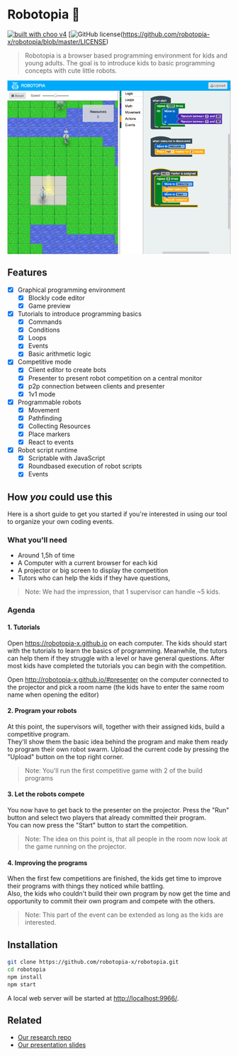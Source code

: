 # Robotopia :robot:

[![built with choo v4](https://img.shields.io/badge/built%20with%20choo-v4-ffc3e4.svg?style=flat-square)](https://github.com/yoshuawuyts/choo)
[![GitHub license](https://img.shields.io/github/license/mashape/apistatus.svg)(https://github.com/robotopia-x/robotopia/blob/master/LICENSE)

> Robotopia is a browser based programming environment for kids and young adults. The goal is to introduce kids to basic programming concepts with cute little robots.

<p align="center">
  <img src="./assets/img/screenshot.png" align="center" alt="Robotopia Editor"/>
</p>

## Features

- [x] Graphical programming environment
    - [x] Blockly code editor
    - [x] Game preview
- [x] Tutorials to introduce programming basics 
    - [x] Commands
    - [x] Conditions
    - [x] Loops
    - [x] Events
    - [x] Basic arithmetic logic
- [x] Competitive mode
    - [x] Client editor to create bots
    - [x] Presenter to present robot competition on a central monitor
    - [x] p2p connection between clients and presenter
    - [x] 1v1 mode
- [x] Programmable robots
    - [x] Movement
    - [x] Pathfinding
    - [x] Collecting Resources
    - [x] Place markers
    - [x] React to events
- [x] Robot script runtime
    - [x] Scriptable with JavaScript
    - [x] Roundbased execution of robot scripts 
    - [x] Events

## How *you* could use this
Here is a short guide to get you started if you're interested in using our tool to organize your own coding events.

### What you'll need
- Around 1,5h of time
- A Computer with a current browser for each kid
- A projector or big screen to display the competition
- Tutors who can help the kids if they have questions,

> Note: We had the impression, that 1 supervisor can handle ~5 kids.

### Agenda

#### 1. Tutorials

Open https://robotopia-x.github.io on each computer. The kids should start with the tutorials to learn the basics of programming.  Meanwhile, the tutors can help them if they struggle with a level or have general questions. After most kids have completed the tutorials you can begin with the competition.

Open http://robotopia-x.github.io/#presenter on the computer connected to the projector and pick a room name (the kids have to enter the same room name when opening the editor)

#### 2. Program your robots

At this point, the supervisors will, together with their assigned kids, build a competitive program.  
They'll show them the basic idea behind the program and make them ready to program their own robot swarm.
Upload the current code by pressing the "Upload" button on the top right corner.

> Note: You'll run the first competitive game with 2 of the build programs

#### 3. Let the robots compete

You now have to get back to the presenter on the projector. Press the "Run" button and select two players that already committed their program.  
You can now press the "Start" button to start the competition.  
> Note: The idea on this point is, that all people in the room now look at the game running on the projector.

#### 4. Improving the programs

When the first few competitions are finished, the kids get time to improve their programs with things they noticed while battling.    
Also, the kids who couldn't build their own program by now get the time and opportunity to commit their own program and compete with the others.
> Note: This part of the event can be extended as long as the kids are interested. 

## Installation

```bash
git clone https://github.com/robotopia-x/robotopia.git
cd robotopia
npm install
npm start
```
A local web server will be started at [http://localhost:9966/](http://localhost:9966/).

## Related
- [Our research repo](https://github.com/robotopia-x/research)
- [Our presentation slides](http://slides.com/pguth/robotopia-x)
